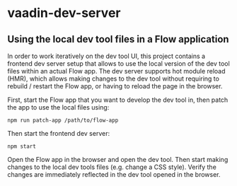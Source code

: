 # vaadin-dev-server

## Using the local dev tool files in a Flow application

In order to work iteratively on the dev tool UI, this project contains a frontend dev server setup that allows to use the local version of the dev tool files within an actual Flow app.
The dev server supports hot module reload (HMR), which allows making changes to the dev tool without requiring to rebuild / restart the Flow app, or having to reload the page in the browser.

First, start the Flow app that you want to develop the dev tool in, then patch the app to use the local files using:
```shell
npm run patch-app /path/to/flow-app
```

Then start the frontend dev server:
```shell
npm start
```

Open the Flow app in the browser and open the dev tool.
Then start making changes to the local dev tools files (e.g. change a CSS style).
Verify the changes are immediately reflected in the dev tool opened in the browser.
